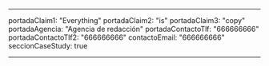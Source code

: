 ---

portadaClaim1: "Everything"
portadaClaim2: "is"
portadaClaim3: "copy"
portadaAgencia: "Agencia de redacción"
portadaContactoTlf: "666666666"
portadaContactoTlf2: "666666666"
contactoEmail: "666666666"
seccionCaseStudy: true

---